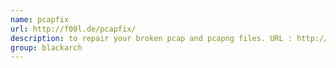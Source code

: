 ```yaml
---
name: pcapfix
url: http://f00l.de/pcapfix/
description: to repair your broken pcap and pcapng files. URL : http://f00l.de/pcapfix/ Groups : blackarch blackarch-networking blackarch-misc
group: blackarch
---
```

